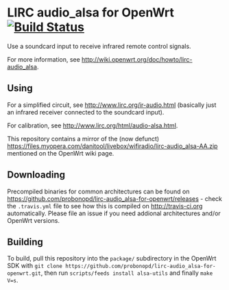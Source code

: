 LIRC audio_alsa for OpenWrt [![Build Status](https://travis-ci.org/probonopd/lirc-audio_alsa-for-openwrt.svg)](https://travis-ci.org/probonopd/lirc-audio_alsa-for-openwrt)
===========================

Use a soundcard input to receive infrared remote control signals.

For more information, see http://wiki.openwrt.org/doc/howto/lirc-audio_alsa.

Using
--

For a simplified circuit, see http://www.lirc.org/ir-audio.html (basically just an infrared receiver connected to the soundcard input).

For calibration, see http://www.lirc.org/html/audio-alsa.html.

This repository contains a mirror of the (now defunct) https://files.myopera.com/danitool/livebox/wifiradio/lirc-audio_alsa-AA.zip mentioned on the OpenWrt wiki page.

Downloading
--
Precompiled binaries for common architectures can be found on https://github.com/probonopd/lirc-audio_alsa-for-openwrt/releases - check the ```.travis.yml``` file to see how this is compiled on http://travis-ci.org automatically. Please file an issue if you need addional architectures and/or OpenWrt versions.

Building
--
To build, pull this repository into the ```package/``` subdirectory in the OpenWrt SDK with ```git clone https://github.com/probonopd/lirc-audio_alsa-for-openwrt.git```, then run ```scripts/feeds install alsa-utils``` and finally ```make V=s```. 
